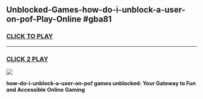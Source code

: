 
## Unblocked-Games-how-do-i-unblock-a-user-on-pof-Play-Online #gba81
<h3>
<a href="https://news.freeplayer.one?title=how-do-i-unblock-a-user-on-pof&ref=3">CLICK TO PLAY</a></h3>
<hr>

<h3>
<a href="https://news.freeplayer.one?title=how-do-i-unblock-a-user-on-pof&ref=3">CLICK 2 PLAY</a>
  
</h3>

<a href="https://news.freeplayer.one?title=how-do-i-unblock-a-user-on-pof&ref=3"><img src="https://clearcache.store/games.png"></a>


**how-do-i-unblock-a-user-on-pof games unblocked: Your Gateway to Fun and Accessible Online Gaming**
